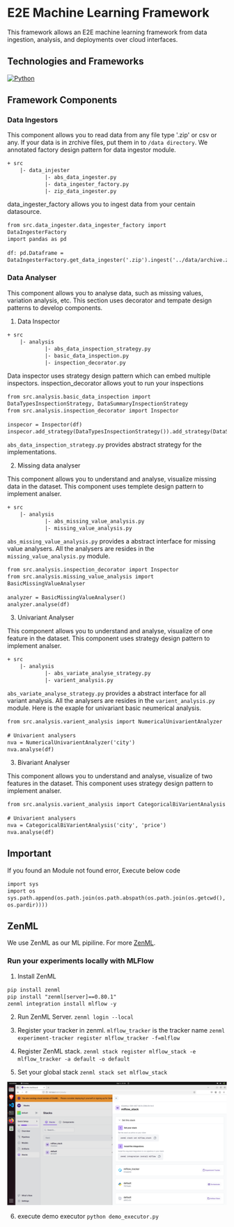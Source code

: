 
# E2E Machine Learning Framework 

This framework allows an E2E machine learning framework from data ingestion, analysis, and deployments over cloud interfaces.


## Technologies and Frameworks

[![Python](https://img.shields.io/badge/Python-3)](https://www.python.org/about/apps/)



## Framework Components

### Data Ingestors

This component allows you to read data from any file type '.zip' or csv or any.
If your data is in zrchive files, put them in to `/data directory`. We annotated factory design pattern for data ingestor module. 

```
+ src
    |- data_injester
            |- abs_data_ingester.py 
            |- data_ingester_factory.py
            |- zip_data_ingester.py
```

data_ingester_factory allows you to ingest data from your centain datasource.

```
from src.data_ingester.data_ingester_factory import DataIngesterFactory
import pandas as pd

df: pd.Dataframe = DataIngesterFactory.get_data_ingester('.zip').ingest('../data/archive.zip')
```

### Data Analyser

This component allows you to analyse data, such as missing values, variation analysis, etc. This section uses decorator and tempate design patterns to develop components.

1. Data Inspector

```
+ src
    |- analysis
            |- abs_data_inspection_strategy.py  
            |- basic_data_inspection.py
            |- inspection_decorator.py
```

Data inspector uses strategy design pattern which can embed multiple inspectors. inspection_decorator allows yout to run your inspections

```
from src.analysis.basic_data_inspection import DataTypesInspectionStrategy, DataSummaryInspectionStrategy
from src.analysis.inspection_decorator import Inspector

inspecor = Inspector(df)
inspecor.add_strategy(DataTypesInspectionStrategy()).add_strategy(DataSummaryInspectionStrategy()).execute()
```

`abs_data_inspection_strategy.py` provides abstract strategy for the implementations.

2. Missing data analyser

This component allows you to understand and analyse, visualize missing data in the dataset. This component uses templete design pattern to implement analser.

```
+ src
    |- analysis
            |- abs_missing_value_analysis.py  
            |- missing_value_analysis.py
```

`abs_missing_value_analysis.py` provides a abstract interface for missing value analysers. All the analysers are resides in the `missing_value_analysis.py` module.

```
from src.analysis.inspection_decorator import Inspector
from src.analysis.missing_value_analysis import BasicMissingValueAnalyser

analyzer = BasicMissingValueAnalyser()
analyzer.analyse(df)
```

3. Univariant Analyser

This component allows you to understand and analyse, visualize of one feature in the dataset. This component uses strategy design pattern to implement analser.

```
+ src
    |- analysis
            |- abs_variate_analyse_strategy.py  
            |- varient_analysis.py
```

`abs_variate_analyse_strategy.py` provides a abstract interface for all variant analysis. All the analysers are resides in the `varient_analysis.py` module. Here is the exaple for univariant basic neumerical analysis.

```
from src.analysis.varient_analysis import NumericalUnivarientAnalyzer

# Univarient analysers
nva = NumericalUnivarientAnalyzer('city')
nva.analyse(df)
```

3. Bivariant Analyser

This component allows you to understand and analyse, visualize of two features in the dataset. This component uses strategy design pattern to implement analser.

```
from src.analysis.varient_analysis import CategoricalBiVarientAnalysis

# Univarient analysers
nva = CategoricalBiVarientAnalysis('city', 'price')
nva.analyse(df)
```

## Important

If you found an Module not found error, Execute below code

```
import sys
import os
sys.path.append(os.path.join(os.path.abspath(os.path.join(os.getcwd(), os.pardir))))
```

## ZenML

We use ZenML as our ML pipiline. For more [ZenML](https://docs.zenml.io/).

### Run your experiments locally with MLFlow

1. Install ZenML
```
pip install zenml
pip install "zenml[server]==0.80.1"
zenml integration install mlflow -y
```

2. Run ZenML Server.
`zenml login --local`

3. Register your tracker in zenml. `mlflow_tracker` is the tracker name
`zenml experiment-tracker register mlflow_tracker -f=mlflow`

4. Register ZenML stack. 
`zenml stack register mlflow_stack -e mlflow_tracker -a default -o default`

5. Set your global stack
`zenml stack set mlflow_stack`

![Alt](https://github.com/kolithawarnakulasooriya/E2E-ml-flow/blob/main/alts/s1.png)

6. execute demo executor
`python demo_executor.py`

